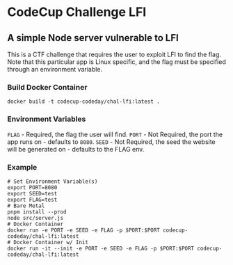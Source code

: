 # CodeCup Challenge LFI

## A simple Node server vulnerable to LFI

This is a CTF challenge that requires the user to exploit LFI to find the flag. Note that this particular app is Linux specific, and the flag must be specified through an environment variable.

### Build Docker Container

```shell
docker build -t codecup-codeday/chal-lfi:latest .
```

### Environment Variables

`FLAG` - Required, the flag the user will find.
`PORT` - Not Required, the port the app runs on - defaults to `8080`.
`SEED` - Not Required, the seed the website will be generated on  - defaults to the FLAG env.

### Example

```shell
# Set Environment Variable(s)
export PORT=8080
export SEED=test
export FLAG=test
# Bare Metal
pnpm install --prod
node src/server.js
# Docker Container
docker run -e PORT -e SEED -e FLAG -p $PORT:$PORT codecup-codeday/chal-lfi:latest
# Docker Container w/ Init
docker run -it --init -e PORT -e SEED -e FLAG -p $PORT:$PORT codecup-codeday/chal-lfi:latest
```
